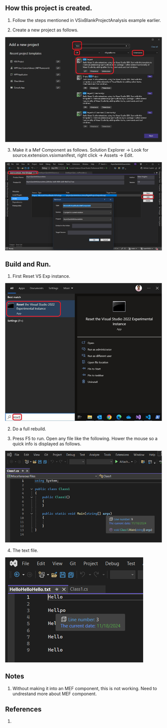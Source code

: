 ## How this project is created.
1. Follow the steps mentioned in VSixBlankProjectAnalysis example earlier.

2. Create a new project as follows.

![New Project Template](../../tasks/400500-VSixBlankProjectAnalysis/images/51_50_NewProjectTemplate50.jpg)

3. Make it a Mef Component as follows. Solution Explorer -> Look for source.extension.vsixmanifest, right click -> Assets -> Edit.

![Make the project an MEF component](Images/50_50_MakeItAnMefComponent.png)

## Build and Run.
1. First Reset VS Exp instance.

![Reset Exp Vs](../../tasks/400500-VSixBlankProjectAnalysis/images/57_50_ResetVsExpIntance.jpg)

2. Do a full rebuild.

3. Press F5 to run. Open any file like the following. Hower the mouse so a quick info is displayed as follows.

![On a cs file](Images/51_50_ShowingLineNumber.png)

4. The text file.

![On a txt file](Images/52_50_SHowingLineNumberTextFile.png)


## Notes

1. Without making it into an MEF component, this is not working. Need to undrestand more about MEF component. 

## References
1.  